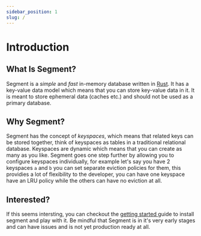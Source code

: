 ```yaml
---
sidebar_position: 1
slug: /
---
```


# Introduction

## What Is Segment?
Segment is a *simple* and *fast* in-memory database written in [Rust](https://www.rust-lang.org/). It has a key-value data model which means that you can store key-value data in it. It is meant to store ephemeral data (caches etc.) and should not be used as a primary database.

## Why Segment?
Segment has the concept of *keyspaces*, which means that related keys can be stored together, think of keyspaces as tables in a traditional relational database. Keyspaces are dynamic which means that you can create as many as you like. Segment goes one step further by allowing you to configure keyspaces individually, for example let's say you have 2 keyspaces `a` and `b` you can set separate eviction policies for them, this providies a lot of flexibility to the developer, you can have one keyspace have an LRU policy while the others can have no eviction at all.

## Interested?
If this seems intersting, you can checkout the [getting started ](getting-started/installation) guide to install segment and play with it. Be mindful that Segment is in it's very early stages and can have issues and is not yet production ready at all.
